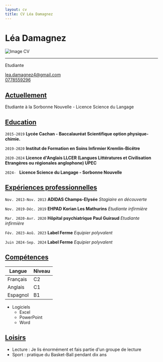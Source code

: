 ```yaml
---
layout: cv
title: CV Léa Damagnez
---
```

# Léa Damagnez
![Image CV](https://encrypted-tbn0.gstatic.com/images?q=tbn:ANd9GcQlYZ9_mFESYzHy-IsqwadJj9VbRPhC-0hyqg&s)

---

Etudiante
<div id="webaddress">
<a href="lea.damagnez4@gmail.com">lea.damagnez4@gmail.com</a>
</div>
<a href="0778559296">0778559296</a>


## <u> Actuellement </u>

Etudiante à la Sorbonne Nouvelle - Licence Science du Langage


## <u> Education </u>
`2015-2019`
__Lycée Cachan - Baccalauréat Scientifique option physique-chimie.__

`2019-2020`
__Institut de Formation en Soins Infirmier Kremlin-Bicêtre__

`2020-2024`
__Licence d'Anglais LLCER (Langues Littératures et Civilisation Etrangères ou régionales anglophone) UPEC__

`2024- `
__Licence Science du Langage - Sorbonne Nouvelle__


## <u> Expériences professionnelles </u>
`Nov. 2013-Nov. 2013`
__ADIDAS Champs-Elysée__
_Stagiaire en découverte_

`Nov. 2019-Déc. 2019`
__EHPAD Korian Les Mathurins__
_Etudiante infirmière_

`Mar. 2020-Avr. 2020`
__Hôpital psychiatrique Paul Guiraud__
_Etudiante infirmière_

`Fév. 2023-Aoû. 2023`
__Label Ferme__
_Equipier polyvalent_

`Juin 2024-Sep. 2024`
 __Label Ferme__
_Equipier polyvalent_


## <u> Compétences </u>

| Langue   | Niveau |
| -------- | ------ |
| Français |   C2   |
| Anglais  |   C1   |
| Espagnol |   B1   |



* Logiciels
  * Excel
  * PowerPoint
  * Word

## <u> Loisirs </u>

* Lecture : Je lis énormément et fais partie d'un groupe de lecture
* Sport : pratique du Basket-Ball pendant dix ans 









<!-- ### Footer

Last updated: May 2013 -->


